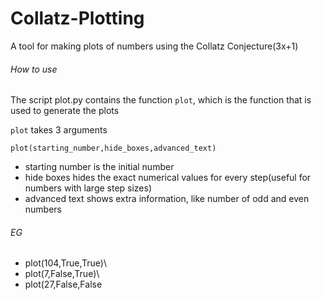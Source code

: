 # Collatz-Plotting
A tool for making plots of numbers using the Collatz Conjecture(3x+1)

###### How to use
The script plot.py contains the function `plot`, which is the function that is used to generate the plots

`plot` takes 3 arguments

``plot(starting_number,hide_boxes,advanced_text)``
- starting number is the initial number
- hide boxes hides the exact numerical values for every step(useful for numbers with large step sizes)
- advanced text shows extra information, like number of odd and even numbers

###### EG
- plot(104,True,True)\
- plot(7,False,True)\
- plot(27,False,False
